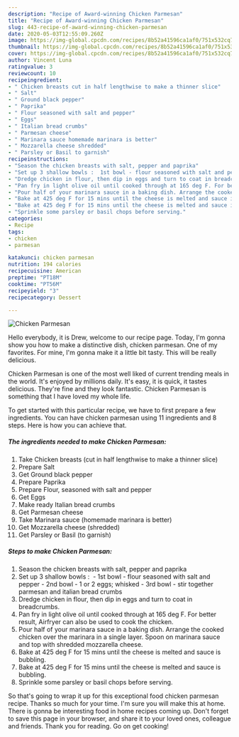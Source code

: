 ```yaml
---
description: "Recipe of Award-winning Chicken Parmesan"
title: "Recipe of Award-winning Chicken Parmesan"
slug: 443-recipe-of-award-winning-chicken-parmesan
date: 2020-05-03T12:55:09.260Z
image: https://img-global.cpcdn.com/recipes/8b52a41596ca1af0/751x532cq70/chicken-parmesan-recipe-main-photo.jpg
thumbnail: https://img-global.cpcdn.com/recipes/8b52a41596ca1af0/751x532cq70/chicken-parmesan-recipe-main-photo.jpg
cover: https://img-global.cpcdn.com/recipes/8b52a41596ca1af0/751x532cq70/chicken-parmesan-recipe-main-photo.jpg
author: Vincent Luna
ratingvalue: 3
reviewcount: 10
recipeingredient:
- " Chicken breasts cut in half lengthwise to make a thinner slice"
- " Salt"
- " Ground black pepper"
- " Paprika"
- " Flour seasoned with salt and pepper"
- " Eggs"
- " Italian bread crumbs"
- " Parmesan cheese"
- " Marinara sauce homemade marinara is better"
- " Mozzarella cheese shredded"
- " Parsley or Basil to garnish"
recipeinstructions:
- "Season the chicken breasts with salt, pepper and paprika"
- "Set up 3 shallow bowls :  1st bowl - flour seasoned with salt and pepper 2nd bowl - 1 or 2 eggs; whisked 3rd bowl - stir together parmesan and italian bread crumbs"
- "Dredge chicken in flour, then dip in eggs and turn to coat in breadcrumbs."
- "Pan fry in light olive oil until cooked through at 165 deg F. For better result, Airfryer can also be used to cook the chicken."
- "Pour half of your marinara sauce in a baking dish. Arrange the cooked chicken over the marinara in a single layer. Spoon on marinara sauce and top with shredded mozzarella cheese."
- "Bake at 425 deg F for 15 mins until the cheese is melted and sauce is bubbling."
- "Bake at 425 deg F for 15 mins until the cheese is melted and sauce is bubbling."
- "Sprinkle some parsley or basil chops before serving."
categories:
- Recipe
tags:
- chicken
- parmesan

katakunci: chicken parmesan 
nutrition: 194 calories
recipecuisine: American
preptime: "PT18M"
cooktime: "PT56M"
recipeyield: "3"
recipecategory: Dessert

---
```



![Chicken Parmesan](https://img-global.cpcdn.com/recipes/8b52a41596ca1af0/751x532cq70/chicken-parmesan-recipe-main-photo.jpg)

Hello everybody, it is Drew, welcome to our recipe page. Today, I'm gonna show you how to make a distinctive dish, chicken parmesan. One of my favorites. For mine, I'm gonna make it a little bit tasty. This will be really delicious.

Chicken Parmesan is one of the most well liked of current trending meals in the world. It's enjoyed by millions daily. It's easy, it is quick, it tastes delicious. They're fine and they look fantastic. Chicken Parmesan is something that I have loved my whole life.




To get started with this particular recipe, we have to first prepare a few ingredients. You can have chicken parmesan using 11 ingredients and 8 steps. Here is how you can achieve that.

##### The ingredients needed to make Chicken Parmesan:

1. Take  Chicken breasts (cut in half lengthwise to make a thinner slice)
1. Prepare  Salt
1. Get  Ground black pepper
1. Prepare  Paprika
1. Prepare  Flour, seasoned with salt and pepper
1. Get  Eggs
1. Make ready  Italian bread crumbs
1. Get  Parmesan cheese
1. Take  Marinara sauce (homemade marinara is better)
1. Get  Mozzarella cheese (shredded)
1. Get  Parsley or Basil (to garnish)




##### Steps to make Chicken Parmesan:

1. Season the chicken breasts with salt, pepper and paprika
1. Set up 3 shallow bowls :  - 1st bowl - flour seasoned with salt and pepper - 2nd bowl - 1 or 2 eggs; whisked - 3rd bowl - stir together parmesan and italian bread crumbs
1. Dredge chicken in flour, then dip in eggs and turn to coat in breadcrumbs.
1. Pan fry in light olive oil until cooked through at 165 deg F. For better result, Airfryer can also be used to cook the chicken.
1. Pour half of your marinara sauce in a baking dish. Arrange the cooked chicken over the marinara in a single layer. Spoon on marinara sauce and top with shredded mozzarella cheese.
1. Bake at 425 deg F for 15 mins until the cheese is melted and sauce is bubbling.
1. Bake at 425 deg F for 15 mins until the cheese is melted and sauce is bubbling.
1. Sprinkle some parsley or basil chops before serving.




So that's going to wrap it up for this exceptional food chicken parmesan recipe. Thanks so much for your time. I'm sure you will make this at home. There is gonna be interesting food in home recipes coming up. Don't forget to save this page in your browser, and share it to your loved ones, colleague and friends. Thank you for reading. Go on get cooking!
